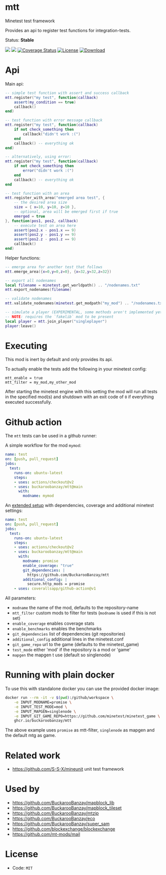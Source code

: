 # mtt

Minetest test framework

Provides an api to register test functions for integration-tests.

Status: **Stable**

![](https://github.com/BuckarooBanzay/mtt/workflows/luacheck/badge.svg)
![](https://github.com/BuckarooBanzay/mtt/workflows/test/badge.svg)
[![Coverage Status](https://coveralls.io/repos/github/BuckarooBanzay/mtt/badge.svg?branch=main)](https://coveralls.io/github/BuckarooBanzay/mtt?branch=main)
[![License](https://img.shields.io/badge/License-MIT-green.svg)](license.txt)
[![Download](https://img.shields.io/badge/Download-ContentDB-blue.svg)](https://content.minetest.net/packages/BuckarooBanzay/mtt)

# Api

Main api:
```lua
-- simple test function with assert and success callback
mtt.register("my test", function(callback)
    assert(my_condition == true)
    callback()
end)

-- test function with error message callback
mtt.register("my test", function(callback)
    if not check_something then
        callback("didn't work :(")
    end
    callback() -- everything ok
end)

-- alternatively, using error:
mtt.register("my test", function(callback)
    if not check_something then
        error("didn't work :(")
    end
    callback() -- everything ok
end

-- test function with an area
mtt.register_with_area("emerged area test", {
    -- the desired area size
    size = { x=10, y=10, z=10 },
    -- optional, area will be emerged first if true
    emerged = true
}, function(pos1, pos2, callback)
    -- execute test on area here
    assert(pos2.x - pos1.x == 9)
    assert(pos2.y - pos1.y == 9)
    assert(pos2.z - pos1.z == 9)
    callback()
end)
```

Helper functions:
```lua
-- emerge area for another test that follows
mtt.emerge_area({x=0,y=0,z=0}, {x=32,y=32,z=32})

-- export all nodenames
local filename = minetest.get_worldpath() .. "/nodenames.txt"
mtt.export_nodenames(filename)

-- validate nodenames
mtt.validate_nodenames(minetest.get_modpath("my_mod") .. "/nodenames.txt")

-- simulate a player (EXPERIMENTAL, some methods aren't implemented yet)
-- NOTE: requires the `fakelib` mod to be present
local player = mtt.join_player("singleplayer")
player:leave()
```

# Executing

This mod is inert by default and only provides its api.

To actually enable the tests add the following in your minetest config:
```
mtt_enable = true
mtt_filter = my_mod,my_other_mod
```

After starting the minetest engine with this setting the mod will run all tests in the specified mod(s)
and shutdown with an exit code of `0` if everything executed successfully.

# Github action

The `mtt` tests can be used in a github runner:

A simple workflow for the mod `mymod`:
```yml
name: test
on: [push, pull_request]
jobs:
  test:
    runs-on: ubuntu-latest
    steps:
    - uses: actions/checkout@v2
    - uses: buckaroobanzay/mtt@main
      with:
        modname: mymod
```

An [extended setup](https://github.com/mt-mods/promise/blob/master/.github/workflows/test.yml) with dependencies, coverage and additional minetest settings:
```yml
name: test
on: [push, pull_request]
jobs:
  test:
    runs-on: ubuntu-latest
    steps:
    - uses: actions/checkout@v2
    - uses: buckaroobanzay/mtt@main
      with:
        modname: promise
        enable_coverage: "true"
        git_dependencies: |
          https://github.com/BuckarooBanzay/mtt
        additional_config: |
          secure.http_mods = promise
    - uses: coverallsapp/github-action@v1
```

All parameters:
* `modname` the name of the mod, defaults to the repository-name
* `mtt_filter` custom mods to filter for tests (`modname` is used if this is not set)
* `enable_coverage` enables coverage stats
* `enable_benchmarks` enables the benchmarks
* `git_dependencies` list of dependencies (git repositories)
* `additional_config` additional lines in the minetest.conf
* `git_game_repo` url to the game (defaults to the minetest_game)
* `test_mode` either 'mod' if the repository is a mod or 'game'
* `mapgen` the mapgen t use (default so singlenode)

# Running with plain docker

To use this with standalone docker you can use the provided docker image:
```sh
docker run --rm -it -v $(pwd):/github/workspace \
    -e INPUT_MODNAME=promise \
    -e INPUT_TEST_MODE=mod \
    -e INPUT_MAPGEN=singlenode \
    -e INPUT_GIT_GAME_REPO=https://github.com/minetest/minetest_game \
    ghcr.io/buckaroobanzay/mtt
```

The above example uses `promise` as mtt-filter, `singlenode` as mapgen and the default mtg as game.

# Related work

* https://github.com/S-S-X/mineunit unit test framework

# Used by

* https://github.com/BuckarooBanzay/mapblock_lib
* https://github.com/BuckarooBanzay/mapblock_tileset
* https://github.com/BuckarooBanzay/mtzip
* https://github.com/BuckarooBanzay/eco
* https://github.com/BuckarooBanzay/super_sam
* https://github.com/blockexchange/blockexchange
* https://github.com/mt-mods/mail

# License

* Code: `MIT`

